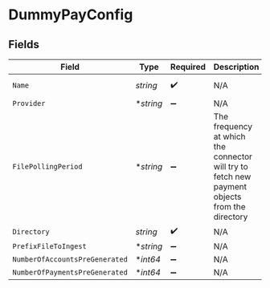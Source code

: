 # DummyPayConfig


## Fields

| Field                                                                                         | Type                                                                                          | Required                                                                                      | Description                                                                                   | Example                                                                                       |
| --------------------------------------------------------------------------------------------- | --------------------------------------------------------------------------------------------- | --------------------------------------------------------------------------------------------- | --------------------------------------------------------------------------------------------- | --------------------------------------------------------------------------------------------- |
| `Name`                                                                                        | *string*                                                                                      | :heavy_check_mark:                                                                            | N/A                                                                                           | My DummyPay Account                                                                           |
| `Provider`                                                                                    | **string*                                                                                     | :heavy_minus_sign:                                                                            | N/A                                                                                           |                                                                                               |
| `FilePollingPeriod`                                                                           | **string*                                                                                     | :heavy_minus_sign:                                                                            | The frequency at which the connector will try to fetch new payment objects from the directory | 60s                                                                                           |
| `Directory`                                                                                   | *string*                                                                                      | :heavy_check_mark:                                                                            | N/A                                                                                           | /tmp/dummypay                                                                                 |
| `PrefixFileToIngest`                                                                          | **string*                                                                                     | :heavy_minus_sign:                                                                            | N/A                                                                                           |                                                                                               |
| `NumberOfAccountsPreGenerated`                                                                | **int64*                                                                                      | :heavy_minus_sign:                                                                            | N/A                                                                                           |                                                                                               |
| `NumberOfPaymentsPreGenerated`                                                                | **int64*                                                                                      | :heavy_minus_sign:                                                                            | N/A                                                                                           |                                                                                               |